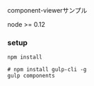 
component-viewerサンプル

node >= 0.12

### setup

```
npm install

# npm install gulp-cli -g 
gulp components
```